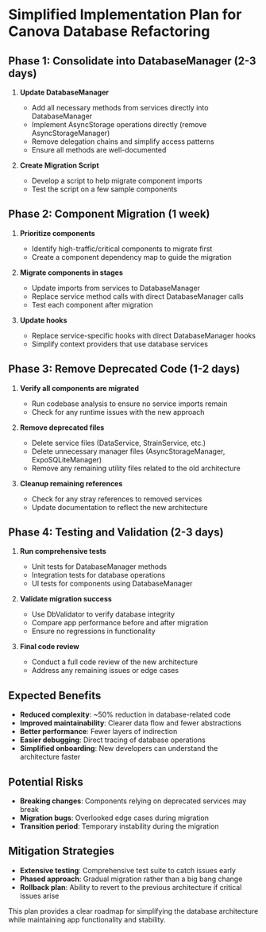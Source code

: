 # Simplified Implementation Plan for Canova Database Refactoring

## Phase 1: Consolidate into DatabaseManager (2-3 days)

1. **Update DatabaseManager**
   - Add all necessary methods from services directly into DatabaseManager
   - Implement AsyncStorage operations directly (remove AsyncStorageManager)
   - Remove delegation chains and simplify access patterns
   - Ensure all methods are well-documented

2. **Create Migration Script**
   - Develop a script to help migrate component imports
   - Test the script on a few sample components

## Phase 2: Component Migration (1 week)

1. **Prioritize components**
   - Identify high-traffic/critical components to migrate first
   - Create a component dependency map to guide the migration

2. **Migrate components in stages**
   - Update imports from services to DatabaseManager
   - Replace service method calls with direct DatabaseManager calls
   - Test each component after migration

3. **Update hooks**
   - Replace service-specific hooks with direct DatabaseManager hooks
   - Simplify context providers that use database services

## Phase 3: Remove Deprecated Code (1-2 days)

1. **Verify all components are migrated**
   - Run codebase analysis to ensure no service imports remain
   - Check for any runtime issues with the new approach

2. **Remove deprecated files**
   - Delete service files (DataService, StrainService, etc.)
   - Delete unnecessary manager files (AsyncStorageManager, ExpoSQLiteManager)
   - Remove any remaining utility files related to the old architecture

3. **Cleanup remaining references**
   - Check for any stray references to removed services
   - Update documentation to reflect the new architecture

## Phase 4: Testing and Validation (2-3 days)

1. **Run comprehensive tests**
   - Unit tests for DatabaseManager methods
   - Integration tests for database operations
   - UI tests for components using DatabaseManager

2. **Validate migration success**
   - Use DbValidator to verify database integrity
   - Compare app performance before and after migration
   - Ensure no regressions in functionality

3. **Final code review**
   - Conduct a full code review of the new architecture
   - Address any remaining issues or edge cases

## Expected Benefits

- **Reduced complexity**: ~50% reduction in database-related code
- **Improved maintainability**: Clearer data flow and fewer abstractions
- **Better performance**: Fewer layers of indirection
- **Easier debugging**: Direct tracing of database operations
- **Simplified onboarding**: New developers can understand the architecture faster

## Potential Risks

- **Breaking changes**: Components relying on deprecated services may break
- **Migration bugs**: Overlooked edge cases during migration
- **Transition period**: Temporary instability during the migration

## Mitigation Strategies

- **Extensive testing**: Comprehensive test suite to catch issues early
- **Phased approach**: Gradual migration rather than a big bang change
- **Rollback plan**: Ability to revert to the previous architecture if critical issues arise

This plan provides a clear roadmap for simplifying the database architecture while maintaining app functionality and stability. 